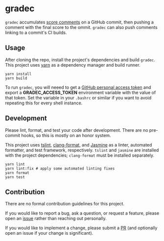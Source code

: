 # gradec

`gradec` accumulates [score comments](#score-comments) on a GitHub commit,
then pushing a comment with the final score to the ommit.
`gradec` can also push comments linking to a commit's CI builds.

## Usage

After cloning the repo, install the project's dependencies and build `gradec`.
This project uses [yarn](https://yarnpkg.com) as a dependency manager and build runner.

```shell
yarn install
yarn build
```

To run `gradec`, you will neeed to get a [GitHub personal access token](https://help.github.com/en/articles/creating-a-personal-access-token-for-the-command-line)
and export a __GRADEC_ACCESS_TOKEN__ environment variable with the value of that token. Set the variable in your `.bashrc` or similar if you want to avoid repeating
this for every shell instance.

## Development

Please lint, format, and test your code after development. There are no pre-commit hooks, so this is mostly on an honor system.

This project uses [tslint](https://palantir.github.io/tslint/), [clang-format](https://clang.llvm.org/docs/ClangFormat.html), and [Jasmine](https://jasmine.github.io/)
as a linter, automated formatter, and test framework, respectively. `tslint` and `jasmine` are installed with the project dependencies; `clang-format` must be
installed separately.

```shell
yarn lint
yarn lint:fix # apply some automated linting fixes
yarn format
yarn test
```

## Contribution

There are no formal contribution guidelines for this project.

If you would like to report a bug, ask a question, or request a feature, please open an [issue](https://github.com/ayazhafiz/gradec/issues)
rather than reaching out personally.

If you would like to implement a change, please submit a [PR](https://github.com/ayazhafiz/gradec/pulls)
(and optionally open an issue if your change is significant).
